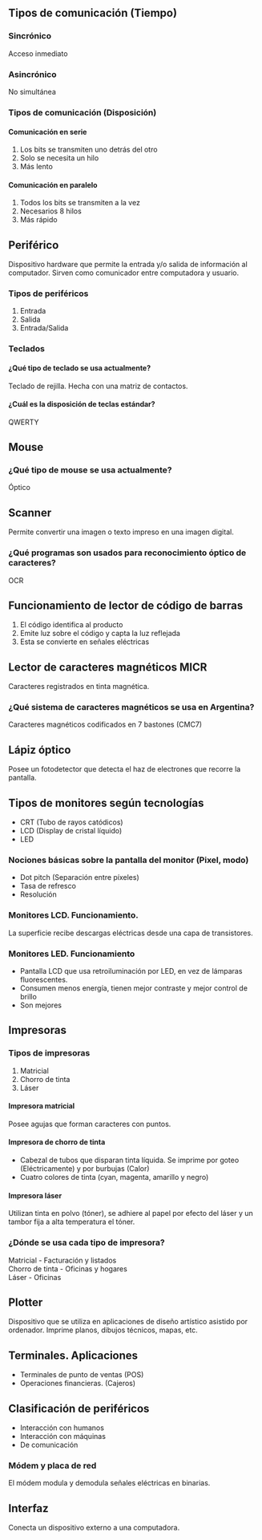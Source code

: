 ## Tipos de comunicación (Tiempo)

### Sincrónico
Acceso inmediato

### Asincrónico
No simultánea

### Tipos de comunicación (Disposición)
#### Comunicación en serie
1. Los bits se transmiten uno detrás del otro  
2. Solo se necesita un hilo  
3. Más lento  

#### Comunicación en paralelo
1. Todos los bits se transmiten a la vez  
2. Necesarios 8 hilos  
3. Más rápido  

## Periférico
Dispositivo hardware que permite la entrada y/o salida de información al computador. Sirven como comunicador entre computadora y usuario.

### Tipos de periféricos
1. Entrada  
2. Salida  
3. Entrada/Salida  

### Teclados

#### ¿Qué tipo de teclado se usa actualmente?
Teclado de rejilla. Hecha con una matriz de contactos.

#### ¿Cuál es la disposición de teclas estándar?
QWERTY  

## Mouse

### ¿Qué tipo de mouse se usa actualmente?
Óptico  

## Scanner
Permite convertir una imagen o texto impreso en una imagen digital.

### ¿Qué programas son usados para reconocimiento óptico de caracteres?
OCR  

## Funcionamiento de lector de código de barras
1. El código identifica al producto  
2. Emite luz sobre el código y capta la luz reflejada  
3. Esta se convierte en señales eléctricas  

## Lector de caracteres magnéticos MICR
Caracteres registrados en tinta magnética.

### ¿Qué sistema de caracteres magnéticos se usa en Argentina?
Caracteres magnéticos codificados en 7 bastones (CMC7)  

## Lápiz óptico
Posee un fotodetector que detecta el haz de electrones que recorre la pantalla.

## Tipos de monitores según tecnologías
- CRT (Tubo de rayos catódicos)  
- LCD (Display de cristal líquido)  
- LED  

### Nociones básicas sobre la pantalla del monitor (Pixel, modo)
- Dot pitch (Separación entre píxeles)  
- Tasa de refresco  
- Resolución  

### Monitores LCD. Funcionamiento.
La superficie recibe descargas eléctricas desde una capa de transistores.

### Monitores LED. Funcionamiento
- Pantalla LCD que usa retroiluminación por LED, en vez de lámparas fluorescentes.  
- Consumen menos energía, tienen mejor contraste y mejor control de brillo  
- Son mejores  

## Impresoras
### Tipos de impresoras
1. Matricial  
2. Chorro de tinta  
3. Láser  

#### Impresora matricial
Posee agujas que forman caracteres con puntos.

#### Impresora de chorro de tinta
- Cabezal de tubos que disparan tinta líquida. Se imprime por goteo (Eléctricamente) y por burbujas (Calor)  
- Cuatro colores de tinta (cyan, magenta, amarillo y negro)  

#### Impresora láser
Utilizan tinta en polvo (tóner), se adhiere al papel por efecto del láser y un tambor fija a alta temperatura el tóner.

### ¿Dónde se usa cada tipo de impresora?
Matricial - Facturación y listados  
Chorro de tinta - Oficinas y hogares  
Láser - Oficinas  

## Plotter
Dispositivo que se utiliza en aplicaciones de diseño artístico asistido por ordenador. Imprime planos, dibujos técnicos, mapas, etc.

## Terminales. Aplicaciones
- Terminales de punto de ventas (POS)  
- Operaciones financieras. (Cajeros)  

## Clasificación de periféricos
- Interacción con humanos  
- Interacción con máquinas  
- De comunicación  

### Módem y placa de red
El módem modula y demodula señales eléctricas en binarias.

## Interfaz
Conecta un dispositivo externo a una computadora.
